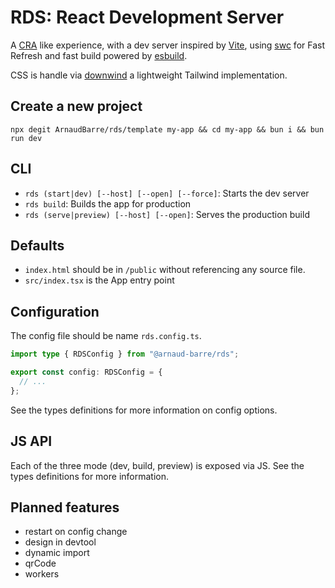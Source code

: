 # RDS: React Development Server

A [CRA](https://github.com/facebook/create-react-app) like experience, with a dev server inspired by [Vite](https://vitejs.dev/), using [swc](https://swc.rs/) for Fast Refresh and fast build powered by [esbuild](https://esbuild.github.io/).

CSS is handle via [downwind](https://github.com/ArnaudBarre/downwind) a lightweight Tailwind implementation.

## Create a new project

`npx degit ArnaudBarre/rds/template my-app && cd my-app && bun i && bun run dev`

## CLI

- `rds (start|dev) [--host] [--open] [--force]`: Starts the dev server
- `rds build`: Builds the app for production
- `rds (serve|preview) [--host] [--open]`: Serves the production build

## Defaults

- `index.html` should be in `/public` without referencing any source file.
- `src/index.tsx` is the App entry point

## Configuration

The config file should be name `rds.config.ts`.

```ts
import type { RDSConfig } from "@arnaud-barre/rds";

export const config: RDSConfig = {
  // ...
};
```

See the types definitions for more information on config options.

## JS API

Each of the three mode (dev, build, preview) is exposed via JS. See the types definitions for more information.

## Planned features

- restart on config change
- design in devtool
- dynamic import
- qrCode
- workers
